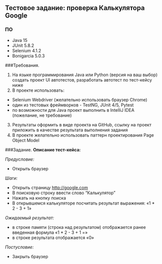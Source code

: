 ## Тестовое задание: проверка Калькулятора Google

### ПО
- Java 15
- JUnit 5.8.2
- Selenium 4.1.2
- Bonigarcia 5.0.3

###Требования.
1. На языке программирования Java или Python (версия на ваш выбор) создать проект UI
   автотестов, разработать автотест по тест-кейсу ниже
2. В проекте использовать:
- Selenium Webdriver (желательно использовать браузер Chrome)
- один из тестовых фреймворков - TestNG, JUnit 4/5, Pytest
- по возможности для Java проект выполнить в IntelliJ IDEA (пожелание, не требование)
3. Результаты оформить в виде проекта на GitHub, ссылку на проект приложить в качестве
   результата выполнения задания
4. В проекте желательно использовать паттерн проектирования Page Object Model
   

###Задание.
**Описание тест-кейса:**

   *Предусловие:*
   - Открыть браузер

   *Шаги:*
   - Открыть страницу http://google.com
   - В поисковую строку ввести слово “Калькулятор”
   - Нажать на кнопку поиска
   - В открывшемся калькуляторе посчитать результат выражения: «1 * 2 - 3 + 1»

   *Ожидаемый результат:*
   - в строке памяти (строка над результатом) отображается ранее введенная формула «1 * 2 - 3 +
   1 =»
   - в строке результата отображается «0»

   *Постусловие:*
   - Закрыть браузер